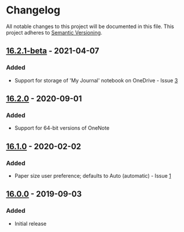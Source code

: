 # Changelog

All notable changes to this project will be documented in this file.
This project adheres to [Semantic Versioning](https://semver.org/).

## [16.2.1-beta] - 2021-04-07

### Added

- Support for storage of 'My Journal' notebook on OneDrive - Issue [3]

[3]:https://github.com/atrenton/MyJournal.Notebook/issues/3

## [16.2.0] - 2020-09-01

### Added

- Support for 64-bit versions of OneNote

## [16.1.0] - 2020-02-02

### Added

- Paper size user preference; defaults to Auto (automatic) - Issue [1]

[1]:https://github.com/atrenton/MyJournal.Notebook/issues/1

## [16.0.0] - 2019-09-03

### Added

- Initial release

[16.0.0]:https://github.com/atrenton/MyJournal.Notebook/releases/tag/v16.0.0
[16.1.0]:https://github.com/atrenton/MyJournal.Notebook/releases/tag/v16.1.0
[16.2.0]:https://github.com/atrenton/MyJournal.Notebook/releases/tag/v16.2.0
[16.2.1-beta]:https://github.com/atrenton/MyJournal.Notebook/releases/tag/v16.2.1-beta
